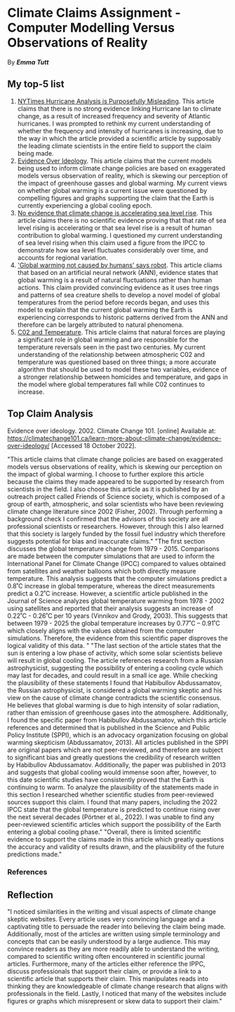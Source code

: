 # Climate Claims Assignment - Computer Modelling Versus Observations of Reality
By ***Emma Tutt***
 
## My top-5 list
1. [NYTimes Hurricane Analysis is Purposefully Misleading](https://wattsupwiththat.com/2022/09/30/nytimes-hurricane-analysis-is-purposefully-misleading/). This article claims that there is no strong evidence linking Hurricane Ian to climate change, as a result of increased frequency and severity of Atlantic hurricanes. I was prompted to rethink my current understanding of whether the frequency and intensity of hurricanes is increasing, due to the way in which the article provided a scientific article by supposably the leading climate scientists in the entire field to support the claim being made.
2. [Evidence Over Ideology](https://climatechange101.ca/learn-more-about-climate-change/evidence-over-ideology/). This article claims that the current models being used to inform climate change policies are based on exaggerated models versus observation of reality, which is skewing our perception of the impact of greenhouse gasses and global warming. My current views on whether global warming is a current issue were questioned by compelling figures and graphs supporting the claim that the Earth is currently experiencing a global cooling epoch. 
3. [No evidence that climate change is accelerating sea level rise](https://www.scienceunderattack.com/blog/2019/9/23/no-evidence-that-climate-change-is-accelerating-sea-level-rise-35). This article claims there is no scientific evidence proving that that rate of sea level rising is accelerating or that sea level rise is a result of human contribution to global warming. I questioned my current understanding of sea level rising when this claim used a figure from the IPCC to demonstrate how sea level fluctuates considerably over time, and accounts for regional variation.
4. ['Global warming not caused by humans' says robot](https://www.energylivenews.com/2017/08/25/global-warming-not-caused-by-humans-says-robot/). This article cliams that based on an artificial neural network (ANN), evidence states that global warming is a result of natural fluctuations rather than human actions. This claim provided convincing evidence as it uses tree rings and patterns of sea creature shells to develop a novel model of global temperatures from the period before records began, and uses this model to explain that the current global warming the Earth is experiencing corresponds to historic patterns derived from the ANN and therefore can be largely attributed to natural phenomena. 
5. [C02 and Temperature](http://www.co2science.org/articles/V24/nov/a1.php). This article claims that natural forces are playing a significant role in global warming and are responsible for the temperature reversals seen in the past two centuries. My current understanding of the relationship between atmospheric C02 and temperature was questioned based on three things; a more accurate algorithm that should be used to model these two variables, evidence of a stronger relationship between homicides and temperature, and gaps in the model where global temperatures fall while C02 continues to increase.   

## Top Claim Analysis
Evidence over ideology. 2002. Climate Change 101. [online] Available at: https://climatechange101.ca/learn-more-about-climate-change/evidence-over-ideology/ [Accessed 18 October 2022]. 

"This article claims that climate change policies are based on exaggerated models versus observations of reality, which is skewing our perception on the impact of global warming. I choose to further explore this article because the claims they made appeared to be supported by research from scientists in the field. I also choose this article as it is published by an outreach project called Friends of Science society, which is composed of a group of earth, atmospheric, and solar scientists who have been reviewing climate change literature since 2002 (Fisher, 2002). Through performing a background check I confirmed that the advisors of this society are all professional scientists or researchers. However, through this I also learned that this society is largely funded by the fossil fuel industry which therefore suggests potential for bias and inaccurate claims."
"The first section discusses the global temperature change from 1979 - 2015. Comparisons are made between the computer simulations that are used to inform the International Panel for Climate Change (IPCC) compared to values obtained from satellites and weather balloons which both directly measure temperature. This analysis suggests that the computer simulations predict a 0.8˚C increase in global temperature, whereas the direct measurements predict a 0.2˚C increase. However, a scientific article published in the Journal of Science analyzes global temperature warming from 1978 - 2002 using satellites and reported that their analysis suggests an increase of 0.22˚C - 0.26˚C per 10 years (Vinnikov and Grody, 2003). This suggests that between 1979 - 2025 the global temperature increases by 0.77˚C – 0.91˚C which closely aligns with the values obtained from the computer simulations. Therefore, the evidence from this scientific paper disproves the logical validity of this data. "
"The last section of the article states that the sun is entering a low phase of activity, which some solar scientists believe will result in global cooling. The article references research from a Russian astrophysicist, suggesting the possibility of entering a cooling cycle which may last for decades, and could result in a small ice age. While checking the plausibility of these statements I found that Habibullov Abdussamatov, the Russian astrophysicist, is considered a global warming skeptic and his view on the cause of climate change contradicts the scientific consensus. He believes that global warming is due to high intensity of solar radiation, rather than emission of greenhouse gases into the atmosphere. Additionally, I found the specific paper from Habibullov Abdussamatov, which this article references and determined that is published in the Science and Public Policy Institute (SPPI), which is an advocacy organization focusing on global warming skepticism (Abdussamatov, 2013). All articles published in the SPPI are original papers which are not peer-reviewed, and therefore are subject to significant bias and greatly questions the credibility of research written by Habibullov Abdussamatov. Additionally, the paper was published in 2013 and suggests that global cooling would immense soon after, however, to this date scientific studies have consistently proved that the Earth is continuing to warm. To analyze the plausibility of the statements made in this section I researched whether scientific studies from peer-reviewed sources support this claim. I found that many papers, including the 2022 IPCC state that the global temperature is predicted to continue rising over the next several decades (Pörtner et al., 2022). I was unable to find any peer-reviewed scientific articles which support the possibility of the Earth entering a global cooling phase."
"Overall, there is limited scientific evidence to support the claims made in this article which greatly questions the accuracy and validity of results drawn, and the plausibility of the future predictions made."
### References 


## Reflection 
"I noticed similarities in the writing and visual aspects of climate change skeptic websites. Every article uses very convincing language and a captivating title to persuade the reader into believing the claim being made. Additionally, most of the articles are written using simple terminology and concepts that can be easily understood by a large audience. This may convince readers as they are more readily able to understand the writing, compared to scientific writing often encountered in scientific journal articles. Furthermore, many of the articles either reference the IPPC, discuss professionals that support their claim, or provide a link to a scientific article that supports their claim. This manipulates reads into thinking they are knowledgeable of climate change research that aligns with professionals in the field. Lastly, I noticed that many of the websites include figures or graphs which misrepresent or skew data to support their claim."    
